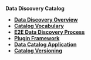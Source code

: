 <strong>Data Discovery Catalog<strong>
​        

<ul>
	<li><a href="/articles/39_discovery_catalog/01_discovery_overview.md">Data Discovery Overview</a></li>
	<web><li><a href="/articles/39_discovery_catalog/02_catalog_vocabulary.md">Catalog Vocabulary</a></li></web>
	<web><li><a href="/articles/39_discovery_catalog/03_discovery_process.md">E2E Data Discovery Process</a></li></web>
	<web><li><a href="/articles/39_discovery_catalog/04_plugin_framework.md">Plugin Framework</a></li></web>	
	<web><li><a href="/articles/39_discovery_catalog/05_catalog_app.md">Data Catalog Application</a></li></web>		
	<web><li><a href="/articles/39_discovery_catalog/06_catalog_versioning.md">Catalog Versioning</a></li></web>		
</ul>
